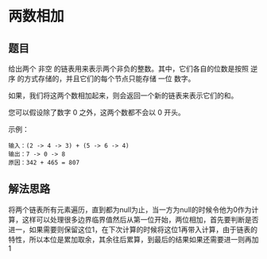 # 两数相加
## 题目
给出两个 非空 的链表用来表示两个非负的整数。其中，它们各自的位数是按照 逆序 的方式存储的，并且它们的每个节点只能存储 一位 数字。

如果，我们将这两个数相加起来，则会返回一个新的链表来表示它们的和。

您可以假设除了数字 0 之外，这两个数都不会以 0 开头。

示例：

~~~
输入：(2 -> 4 -> 3) + (5 -> 6 -> 4)
输出：7 -> 0 -> 8
原因：342 + 465 = 807
~~~

## 解法思路
将两个链表所有元素遍历，直到都为null为止，当一方为null的时候令他为0作为计算，这样可以处理很多边界临界值然后从第一位开始，两位相加，首先要判断是否进一，如果需要则保留这位1，在下次计算的时候将这位1再带入计算，由于链表的特性，所以本位是累加取余，其余往后累算，到最后的结果如果还需要进一则再加1